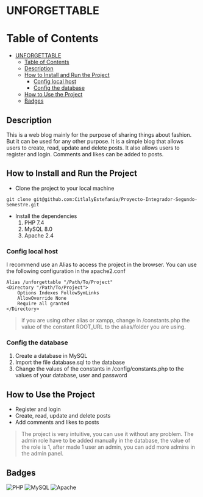 # UNFORGETTABLE

# Table of Contents

- [UNFORGETTABLE](#unforgettable)
  - [Table of Contents](#table-of-contents)
  - [Description](#description)
  - [How to Install and Run the Project](#how-to-install-and-run-the-project)
    - [Config local host](#config-local-host)
    - [Config the database](#config-the-database)
  - [How to Use the Project](#how-to-use-the-project)
  - [Badges](#badges)

## Description
This is a web blog mainly for the purpose of sharing things about fashion. But it can be used for any other purpose. It is a simple blog that allows users to create, read, update and delete posts. It also allows users to register and login. Comments and likes can be added to posts.

## How to Install and Run the Project

- Clone the project to your local machine
```
git clone git@github.com:CitlalyEstefania/Proyecto-Integrador-Segundo-Semestre.git
```

- Install the dependencies
  1. PHP 7.4
  2. MySQL 8.0
  3. Apache 2.4

### Config local host

I recommend use an Alias to access the project in the browser. You can use the following configuration in the apache2.conf
```
Alias /unforgettable "/Path/To/Project"
<Directory "/Path/To/Project">
    Options Indexes FollowSymLinks
    AllowOverride None
    Require all granted
</Directory>
```
> if you are using other alias or xampp, change in /constants.php the value of the constant ROOT_URL to the alias/folder you are using.

### Config the database

  1. Create a database in MySQL
  2. Import the file database.sql to the database
  3. Change the values of the constants in /config/constants.php to the values of your database, user and password

## How to Use the Project

- Register and login
- Create, read, update and delete posts
- Add comments and likes to posts

> The project is very intuitive, you can use it without any problem.
> The admin role have to be added manually in the database, the value of the role is 1, after made 1 user an admin, you can add more admins in the admin panel.

## Badges

![PHP](https://img.shields.io/badge/PHP-7.4-blue)
![MySQL](https://img.shields.io/badge/MySQL-8.0-blue)
![Apache](https://img.shields.io/badge/Apache-2.4-blue)
